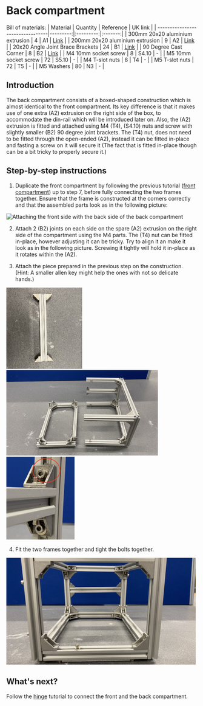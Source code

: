 # Back compartment

Bill of materials:
| Material                         | Quantity | Reference | UK link |
| ---------------------------------|---------:|:---------:|:-------:|
| 300mm 20x20 aluminium extrusion  | 4 |  A1 | [Link](https://ooznest.co.uk/product/v-slot-linear-rail-20x20mm-cut-to-size/) |
| 200mm 20x20 aluminium extrusion  | 9 | A2 | [Link](https://ooznest.co.uk/product/v-slot-linear-rail-20x20mm-cut-to-size/) |
| 20x20 Angle Joint Brace Brackets | 24 | B1 | [Link](https://amz.run/5TF6) |
| 90 Degree Cast Corner | 8 | B2 | [Link](https://ooznest.co.uk/product/90-degree-cast-corner/) |
| M4 10mm socket screw | 8 | S4.10 | - |
| M5 10mm socket screw | 72 | S5.10 | - |
| M4 T-slot nuts | 8 | T4 | - |
| M5 T-slot nuts | 72 | T5 | - |
| M5 Washers | 80 | N3 | - |


## Introduction

The back compartment consists of a boxed-shaped construction which is almost identical to the front compartment. Its key difference is that it makes use of one extra (A2) extrusion on the right side of the box, to accommodate the din-rail which will be introduced later on. Also, the (A2) extrusion is fitted and attached using M4 (T4), (S4.10) nuts and screw with slightly smaller (B2) 90 degree joint brackets. The (T4) nut, does not need to be fitted through the open-ended (A2), instead it can be fitted in-place and fasting a screw on it will secure it (The fact that is fitted in-place though can be a bit tricky to properly secure it.)


## Step-by-step instructions

1. Duplicate the front compartment by following the previous tutorial ([front compartment](./front_compartment.md)) up to step 7, before fully connecting the two frames together. Ensure that the frame is constructed at the corners correctly and that the assembled parts look as in the following picture:

<p float="center">
  <img src="../images/front_compartment_semi_final.jpeg" title="Attaching the front side with the back side of the back compartment" width="550"/>
</p>

2. Attach 2 (B2) joints on each side on the spare (A2) extrusion on the right side of the compartment using the M4 parts. The (T4) nut can be fitted in-place, however adjusting it can be tricky. Try to align it an make it look as in the following picture. Screwing it tightly will hold it in-place as it rotates within the (A2).

3. Attach the piece prepared in the previous step on the construction. (Hint: A smaller allen key might help the ones with not so delicate hands.)

<p float="center">
  <img src="../images/back_compartment_din_rail.jpeg" title="This piece will host the din rail" width="200"/>
  <img src="../images/back_compartment_semi_final.jpeg" title="Attaching the front side with the back side of the back compartment" width="400"/>
  <img src="../images/back_compartment_detail.jpeg" title="Dir rail in detail" width="180"/>
</p>

4. Fit the two frames together and tight the bolts together.
<p float="center">
  <img src="../images/back_compartment_final.jpeg" title="The back compartment fully assembled." width="500"/>
</p>

## What's next?
Follow the [hinge](./hinge.md) tutorial to connect the front and the back compartment.